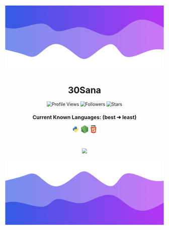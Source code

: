 ![Header](./header.png)

<h1 align="center">30Sana</h1>
<a href="https://github.com/30Sana"></a>

<p align="center">
  <img height="25" src="https://api.visitorbadge.io/api/VisitorHit?user=30Sana&countColorcountColor&countColor=%23006EFF" alt="Profile Views"/>
  <img height="25" src="https://img.shields.io/github/followers/30Sana?color=4a12ba&style=for-the-badge&logo=github&label=Follow" alt="Followers"/> 
  <img height="25" src="https://img.shields.io/github/stars/30Sana?color=f429ff&style=for-the-badge&logo=github&label=Stars" alt="Stars"/> 
</p> 
<h3 align="center">Current Known Languages: (best ➜ least)</h5> 
<p align="center">  
  <code><img height="25" src="https://raw.githubusercontent.com/github/explore/main/topics/python/python.png"></code>
  <code><img height="25" src="https://raw.githubusercontent.com/github/explore/main/topics/nodejs/nodejs.png"></code>
  <code><img height="25" src="https://raw.githubusercontent.com/github/explore/main/topics/html/html.png"></code>
</p>

<br>

<p align="center">
  <img src="https://github-readme-stats.vercel.app/api/?username=30Sana&title_color=674fc9&text_color=9f9f9f&show_icons=true&bg_color=00000000&hide_border=true&icon_color=674fc9&hide_title=true&count_private=true" />
</p>

![Footer](./footer.png)
